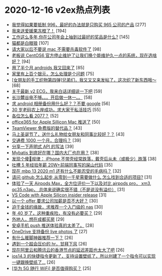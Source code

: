 # 2020-12-16 v2ex热点列表

+ [我觉得如果要抵制 996，最好的办法就是只购买 965 公司的产品](https://www.v2ex.com/t/735897#reply277) [277]
+ [我来送爱媛果冻橙了！](https://www.v2ex.com/t/736020#reply194) [194]
+ [工作这么多年,你在公司年会上抽到过最好的奖品是什么?](https://www.v2ex.com/t/736042#reply145) [145]
+ [猫都是白眼狼](https://www.v2ex.com/t/735878#reply107) [107]
+ [请大家以后不要说 mac 不需要杀毒软件了](https://www.v2ex.com/t/735922#reply98) [98]
+ [老板说 CentOS6 官方停止维护了让我们换个能维护久一点的系统，现在选啥好？](https://www.v2ex.com/t/735961#reply94) [94]
+ [用了半个月 androids 我又回来了](https://www.v2ex.com/t/735893#reply85) [85]
+ [家里有上百个银元，怎么处理是个问题](https://www.v2ex.com/t/735859#reply75) [75]
+ [[女朋友的手工织物第四弹]兄弟们，我又又又来发帖了，这次织了新东西哦～](https://www.v2ex.com/t/735845#reply68) [68]
+ [关于最新 v2 ECG，我来白话详细说一下吧](https://www.v2ex.com/t/735862#reply59) [59]
+ [长沙麓谷电不够。。。开启做一休一。。](https://www.v2ex.com/t/735948#reply58) [58]
+ [求 android 相册备份用什么好？？不要 google](https://www.v2ex.com/t/735875#reply56) [56]
+ [30 岁老码农上岸成功，求大家干私活技巧](https://www.v2ex.com/t/735923#reply55) [55]
+ [各位怎么看 2077？](https://www.v2ex.com/t/736025#reply52) [52]
+ [office365 for Apple Sillicon Mac 推送了](https://www.v2ex.com/t/735851#reply50) [50]
+ [TeamViewer 免费版的替代品？](https://www.v2ex.com/t/735917#reply43) [43]
+ [马上圣诞节了，送什么礼物给女朋友和同事比较好？？](https://www.v2ex.com/t/735942#reply43) [43]
+ [交通费 1000 一个月，合理吗？](https://www.v2ex.com/t/736065#reply39) [39]
+ [分享一下声明式 API 的写法](https://www.v2ex.com/t/735954#reply39) [39]
+ [Mybatis 到底好在哪？国内大厂也在用？](https://www.v2ex.com/t/736035#reply38) [38]
+ [发现个傻🦅规律： iPhone 不带壳经常跌落，戴壳后从未（或极少）跌落](https://www.v2ex.com/t/735891#reply38) [38]
+ [吐槽 5 年经验年薪 20W+前端同事写的屎山代码](https://www.v2ex.com/t/736148#reply35) [35]
+ [现在 mbp 13 2020 m1 还有什么不能忍受的毛病吗？](https://www.v2ex.com/t/735946#reply32) [32]
+ [请问 github 怎么起步,从零到一千星需要做什么,怎么找到合适的项目?](https://www.v2ex.com/t/736004#reply31) [31]
+ [体验了一天 Airpods Max，全方位评价一下以及对比 airpods pro， xm3, qc35,n3ap， 总体来说确实很不错（不是说没有溢价）](https://www.v2ex.com/t/735965#reply31) [31]
+ [VS Code with Apple Silicon insider release](https://www.v2ex.com/t/735983#reply31) [31]
+ [以一个 offer 要求公司加薪是否不大好？](https://www.v2ex.com/t/736008#reply30) [30]
+ [迫于金钱的缘故，求推荐一个入门级的 nas](https://www.v2ex.com/t/735943#reply30) [30]
+ [年 40 岁了，这种重疾险，有没有必要买？](https://www.v2ex.com/t/736040#reply29) [29]
+ [外地人，想在成都买房](https://www.v2ex.com/t/735867#reply29) [29]
+ [安卓手机 push 推送体验真的太差了。](https://www.v2ex.com/t/736057#reply28) [28]
+ [OneDrive 支持备份 live photos 了](https://www.v2ex.com/t/735855#reply27) [27]
+ [有什么暖脚神器推荐一下？](https://www.v2ex.com/t/736002#reply26) [26]
+ [遇到一个超会压价的 hr，甘拜下风](https://www.v2ex.com/t/736084#reply26) [26]
+ [现在阿里云和腾讯云的香港节点的延迟差距也太大了吧](https://www.v2ex.com/t/735968#reply26) [26]
+ [ios14.3 的快捷指令更新了，支持设置壁纸了，所以创建了一个指令可以实现一键跟换壁纸了...](https://www.v2ex.com/t/735998#reply26) [26]
+ [[华为 5G 随行 WiFi] 是否值得购买？](https://www.v2ex.com/t/735886#reply25) [25]
